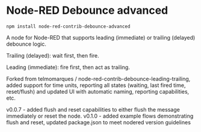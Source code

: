 # Node-RED Debounce advanced

```
npm install node-red-contrib-debounce-advanced
```

A node for Node-RED that supports leading (immediate) or trailing (delayed) debounce logic.

Trailing (delayed): wait first, then fire.

Leading (immediate): fire first, then act as trailing.

Forked from telmomarques / node-red-contrib-debounce-leading-trailing, added support for time units, reporting all
states (waiting, last fired time, reset/flush) and updated UI with automatic naming, reporting capabilities, etc.

v0.0.7 - added flush and reset capabilities to either flush the message immediately or reset the node.
v0.1.0 - added example flows demonstrating flush and reset, updated package.json to meet nodered version guidelines
